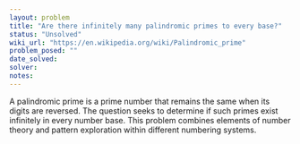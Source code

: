 ```yaml
---
layout: problem
title: "Are there infinitely many palindromic primes to every base?"
status: "Unsolved"
wiki_url: "https://en.wikipedia.org/wiki/Palindromic_prime"
problem_posed: ""
date_solved:
solver:
notes:
---
```

A palindromic prime is a prime number that remains the same when its digits are reversed. The question seeks to determine if such primes exist infinitely in every number base. This problem combines elements of number theory and pattern exploration within different numbering systems.